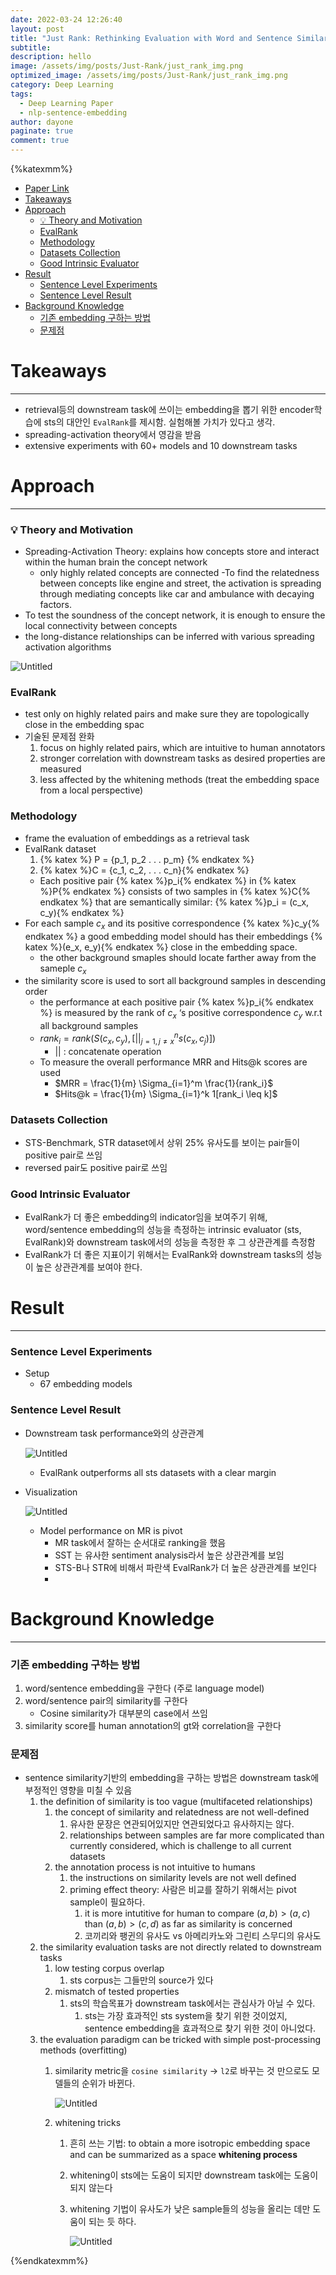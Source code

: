 ```yaml
---
date: 2022-03-24 12:26:40
layout: post
title: "Just Rank: Rethinking Evaluation with Word and Sentence Similarities"
subtitle:
description: hello
image: /assets/img/posts/Just-Rank/just_rank_img.png
optimized_image: /assets/img/posts/Just-Rank/just_rank_img.png
category: Deep Learning
tags:
  - Deep Learning Paper
  - nlp-sentence-embedding
author: dayone
paginate: true
comment: true
---
```



{%katexmm%}
- [Paper Link](https://arxiv.org/pdf/2203.02679v2.pdf)
- [Takeaways](#takeaways)
- [Approach](#approach)
    - [💡 Theory and Motivation](#-theory-and-motivation)
    - [EvalRank](#evalrank)
    - [Methodology](#methodology)
    - [Datasets Collection](#datasets-collection)
    - [Good Intrinsic Evaluator](#good-intrinsic-evaluator)
- [Result](#result)
    - [Sentence Level Experiments](#sentence-level-experiments)
    - [Sentence Level Result](#sentence-level-result)
- [Background Knowledge](#background-knowledge)
    - [기존 embedding 구하는 방법](#기존-embedding-구하는-방법)
    - [문제점](#문제점)


# Takeaways

---

- retrieval등의 downstream task에 쓰이는 embedding을 뽑기 위한 encoder학습에 sts의 대안인 `EvalRank`를 제시함. 실험해볼 가치가 있다고 생각.
- spreading-activation theory에서 영감을 받음
- extensive experiments with 60+ models and 10 downstream tasks

# Approach

---

### 💡 Theory and Motivation
 - Spreading-Activation Theory: explains how concepts store and interact within the human brain
 the concept network
   - only highly related concepts are connected
   -To find the relatedness between concepts like engine and street, the activation is spreading through mediating concepts like car and ambulance with decaying factors.
 - To test the soundness of the concept network, it is enough to ensure the local connectivity between concepts
 - the long-distance relationships can be inferred with various spreading activation algorithms


![Untitled](/assets/img/posts/Just-Rank/Untitled.png)

### EvalRank

- test only on highly related pairs and make sure they are topologically close in the embedding spac
- 기술된 문제점 완화
    1. focus on highly related pairs, which are intuitive to human annotators
    2. stronger correlation with downstream tasks as desired properties are measured
    3. less affected by the whitening methods (treat the embedding space from a local perspective)

### Methodology

- frame the evaluation of embeddings as a retrieval task
- EvalRank dataset
    1. {% katex %} P = \{p_1, p_2 . . . p_m\} {% endkatex %}
    2. {% katex %}C =  \{c_1, c_2, . . . c_n\}{% endkatex %}
    - Each positive pair {% katex %}p_i{% endkatex %}  in {% katex %}P{% endkatex %} consists of two samples in {% katex %}C{% endkatex %} that are semantically similar:
    {% katex %}p_i = (c_x, c_y){% endkatex %}
- For each sample $c_x$ and its positive correspondence {% katex %}c_y{% endkatex %} a good embedding model should has their embeddings {% katex %}(e_x, e_y){% endkatex %} close in the embedding space.
    - the other background smaples should locate farther away from the sameple $c_x$
- the similarity score is used to sort all background samples in descending order
    - the performance at each positive pair {% katex %}p_i{% endkatex %} is measured by the rank of $c_x$ ‘s positive correspondence $c_y$ w.r.t all background samples
    - $rank_i = rank(S(c_x, c_y), [||_{j=1, j \ne x}^n s(c_x, c_j)])$
        - $||$ : concatenate operation
    - To measure the overall performance MRR and Hits@k scores are used
        - $MRR = \frac{1}{m} \Sigma_{i=1}^m \frac{1}{rank_i}$
        - $Hits@k = \frac{1}{m} \Sigma_{i=1}^k 1[rank_i \leq k]$

### Datasets Collection

- STS-Benchmark, STR dataset에서 상위 25% 유사도를 보이는 pair들이 positive pair로 쓰임
- reversed pair도 positive pair로 쓰임

### Good Intrinsic Evaluator

- EvalRank가 더 좋은 embedding의 indicator임을 보여주기 위해, word/sentence embedding의 성능을 측정하는 intrinsic evaluator (sts, EvalRank)와 downstream task에서의 성능을 측정한 후 그 상관관계를 측정함
- EvalRank가 더 좋은 지표이기 위해서는 EvalRank와 downstream tasks의 성능이 높은 상관관계를 보여야 한다.

# Result

---

### Sentence Level Experiments

- Setup
    - 67 embedding models

### Sentence Level Result

- Downstream task performance와의 상관관계

    ![Untitled](/assets/img/posts/Just-Rank/Untitled%201.png)

    - EvalRank outperforms all sts datasets with a clear margin
- Visualization

    ![Untitled](/assets/img/posts/Just-Rank/Untitled%202.png)

    - Model performance on MR is pivot
        - MR task에서 잘하는 순서대로 ranking을 했음
        - SST 는 유사한 sentiment analysis라서 높은 상관관계를 보임
        - STS-B나 STR에 비해서 파란색 EvalRank가 더 높은 상관관계를 보인다
        -

# Background Knowledge

---

### 기존 embedding 구하는 방법

1. word/sentence embedding을 구한다 (주로 language model)
2. word/sentence pair의 similarity를 구한다
    - Cosine similarity가 대부분의 case에서 쓰임
3. similarity score를 human annotation의 gt와 correlation을 구한다

### 문제점

- sentence similarity기반의 embedding을 구하는 방법은 downstream task에 부정적인 영향을 미칠 수 있음
    1. the definition of similarity is too vague (multifaceted relationships)
        1. the concept of similarity and relatedness are not well-defined
            1. 유사한 문장은 연관되어있지만 연관되었다고 유사하지는 않다.
            2. relationships between samples are far more complicated than currently considered, which is challenge to all current datasets
        2. the annotation process is not intuitive to humans
            1. the instructions on similarity levels are not well defined
            2. priming effect theory: 사람은 비교를 잘하기 위해서는 pivot sample이 필요하다.
                1. it is more intutitive for human to compare $(a, b) > (a,c)$ than $(a,b) > (c, d)$ as far as similarity is concerned
                2. 코끼리와 팽귄의 유사도 vs 아메리카노와 그린티 스무디의 유사도
    2. the similarity evaluation tasks are not directly related to downstream tasks
        1. low testing corpus overlap
            1. sts corpus는 그들만의 source가 있다
        2. mismatch of tested properties
            1. sts의 학습목표가 downstream task에서는 관심사가 아닐 수 있다.
                1. sts는 가장 효과적인 sts system을 찾기 위한 것이었지, sentence embedding을 효과적으로 찾기 위한 것이 아니었다.
    3. the evaluation paradigm can be tricked with simple post-processing methods (overfitting)
        1. similarity metric을 `cosine similarity` → `l2`로 바꾸는 것 만으로도 모델들의 순위가 바뀐다.

            ![Untitled](/assets/img/posts/Just-Rank/Untitled%203.png)

        2. whitening tricks
            1. 흔히 쓰는 기법: to obtain a more isotropic embedding space and can be summarized as a space **whitening process**
            2. whitening이 sts에는 도움이 되지만 downstream task에는 도움이 되지 않는다
            3. whitening 기법이 유사도가 낮은 sample들의 성능을 올리는 데만 도움이 되는 듯 하다.

                ![Untitled](/assets/img/posts/Just-Rank/Untitled%204.png)

{%endkatexmm%}